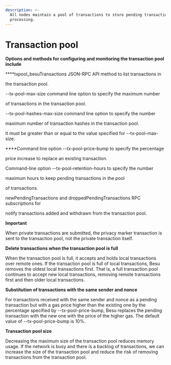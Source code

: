 ```yaml
---
description: >-
  All nodes maintain a pool of transactions to store pending transactions before
  processing.
---
```


# Transaction pool

**Options and methods for configuring and monitoring the transaction pool include**

  
****txpool\_besuTransactions JSON-RPC API method to list transactions in

the transaction pool.  
  
--tx-pool-max-size command line option to specify the maximum number

of transactions in the transaction pool.  
  
--tx-pool-hashes-max-size command line option to specify the number

maximum number of transaction hashes in the transaction pool.

It must be greater than or equal to the value specified for --tx-pool-max-size.  
  
****Command line option --tx-pool-price-bump to specify the percentage

price increase to replace an existing transaction.  
  
Command-line option --tx-pool-retention-hours to specify the number

maximum hours to keep pending transactions in the pool

of transactions.

newPendingTransactions and droppedPendingTransactions RPC subscriptions for

notify transactions added and withdrawn from the transaction pool.

**Important**  
  
When private transactions are submitted, the privacy marker transaction is sent to the transaction pool, not the private transaction itself.  
  
**Delete transactions when the transaction pool is full**  
  
When the transaction pool is full, it accepts and holds local transactions over remote ones. If the transaction pool is full of local transactions, Besu removes the oldest local transactions first. That is, a full transaction pool continues to accept new local transactions, removing remote transactions first and then older local transactions.  
  
**Substitution of transactions with the same sender and nonce**  
  
For transactions received with the same sender and nonce as a pending transaction but with a gas price higher than the existing one by the percentage specified by --tx-pool-price-bump, Besu replaces the pending transaction with the new one with the price of the higher gas. The default value of --tx-pool-price-bump is 10%.  
  
**Transaction pool size**  
  
Decreasing the maximum size of the transaction pool reduces memory usage. If the network is busy and there is a backlog of transactions, we can increase the size of the transaction pool and reduce the risk of removing transactions from the transaction pool.  


